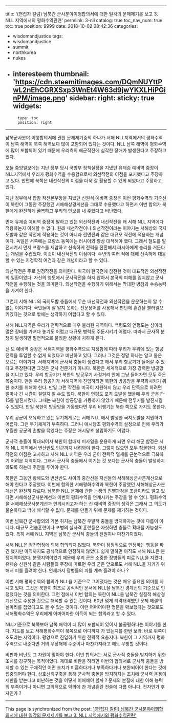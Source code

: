 
---
title: '(편집자 칼럼) 남북간 군사분야이행합의서에 대한 일각의 문제제기를 보고 3.  NLL 지역에서의 평화수역관련'
permlink: 3-nll
catalog: true
toc_nav_num: true
toc: true
position: 9999
date: 2018-10-02 08:42:36
categories:
- wisdomandjustice
tags:
- wisdomandjustice
- summit
- northkorea
- nukes
- interesteem
thumbnail: 'https://cdn.steemitimages.com/DQmNUYttPwL2nEhCGRXSxp3WnEt4W63d9jwYKXLHiPGinPM/image.png'
sidebar:
    right:
        sticky: true
widgets:
    -
        type: toc
        position: right
---


남북군사분야 이행합의서에 관한 문제제기중의 하나가 서해  NLL지역에서의 평화수역이 남쪽 해역이 북쪽 해역보다 많이 포함되어 있다는 것이다.  NLL 남쪽 해역이 평화수역에 많이 포함되어 있기 때문에 우리측의 해군작전에 심각한 장애가 발생한다고 주장하고 있다. 

오늘 중앙일보에는 지난 정부 당시 국방부 정책실장을 지냈던 유제승 예비역 중장이 NLL지역에서 우리가 평화수역을 수용함으로써 외선작전의 이점을 포기했다고 주장하고 있다. 반면에 북쪽은 내선작전의 이점을 더욱 잘 활용할 수 있게 되었다고 주장하고 있다. 

지난 정부에서 합참 작전본부장을 지냈던 신원식 예비역 중장은 이번 평화수역의 기준선이 북한이 그동안 주장했던 서해해상경계선을 그대로 수용했다고 하면서 이번 합의가 북한에게 완전하게 굴복하고 우리의 안보를 내 주었다고 비난했다. 

먼저 유제승 예비역 중장이 말하고 있는 외선작전과 내선작전을 왜 서해 NLL 지역에다 적용하는지 이해할 수 없다. 원래 내선작전이나 외선작전이라는 이야기는 서해상의 국지도발과 같은 작전에 적용하는 것이 아니라 전면전과 같은 대규모 작전에 적용하는 개념이다. 독일은 서쪽에는 프랑스 동쪽에는 러시아와 항상 대적해야 했다. 그래서 철도를 발전시켜서 먼저 프랑스를 제압하고 신속하게 전력을 전환해서 러시아에게 승리를 거둔다는 개념을 수립했다. 이것이 내선작전의 이점이다. 주변의 여러 적에 대해 신속하게 대응할 수 있는 지정학적 여건과 같은 개념이라고 할 수 있다. 

외선작전은 주로 원정작전을 의미한다. 미국이 한국전에 참전한 것이 대표적인 외선작전의 일환이었다. 자신의 영토에서 군사작전을 하지 않아서 본국의 피해를 입지않고 군사작전을 수행하는 것을 의미한다. 외선작전을 수행하기 위해서는 막대한 병참과 수송능력을 가져야 한다. 

그런데 서해 NLL의 국지도발 충돌에서 무슨 내선작전과 외선작전을 운운하는지 알 수 없는 이야기다. 국민들이 잘 알지 못하는 전문용어를 사용해서 판단에 혼란을 불러일으키겠다는 것으로 밖에는 생각하기 어렵다고 할 수 있다. 

서해 NLL지역은 우리가 전략적으로 매우 불리한 지역이다. 백령도와 연평도는 섬이라 많은 장비를 가져다 놓기도 어렵고 대규모 병력도 주둔시키기 어렵다. 따라서 군사적 분쟁이 발생하면 필연적으로 불리한 상황에 처하게 된다. 

신 모 예비역 중장은 서해지역을 평화수역으로 지정함에 따라 우리가 우위에 있는 항공전력을 투입할 수 없게 되었다고 비난하고 있다. 그러나 그것은 정말 하나는 알고 둘은 모르는 이야기다. 서해지역에 군사적 충돌이 생겼다고 해서 우리 항공기가 들어갈 수 있다고 주장한다면 그것은 군사 전문가가 아니다. 북한은 세계적으로 가장 강력한 방공망을 지니고 있다. 우리 항공기가 북한의 방공무기 사정거리 안에 그냥 들어가면 모두 죽은 목숨이다. 만일 우리 항공기가 서해지역에 진입하려면 북한의 방공망을 무력화시키기 위한 조치를 취해야 한다. 만일 그런 작전을 미국이 지원하지 않고 우리 단독으로 하려면 얼마나 긴 시간이 걸릴지 알 수도 없다. 북한이 연평도 포격 도발을 했을때 우리 군은  F-15를 발진시켰다. 그때는 북한이 방공망을 가동하지 않았기 때문에 전투기를 발진시킬 수 있었다. 만일 북한이 방공망을 가동했다면 우리 비행기는 북한 쪽으로 가지도 못한다. 

우리 공군이 보유하고 있는 무기체계로는 서해  NLL 에서 발생한 국지도발을 지원하기 어렵다. 그런 무기체계가 부족하다. 그러니 애시당초 평화수역의 설정으로 인해 우리가 우월한 공군의 손발을 묶었다는 주장은 애시당초 성립하기도 어렵다. 

군사적 충돌이 확대되어서 북한이 함대지 미사일을 운용하게 되면 우리 해군 함정은 서해  NLL 지역에서 변산반도 인근까지 내려와야 한다. 그렇지 않으면 모두 침몰한다. 외선작전의 이점은 고사하고 서해 NLL 지역은 우리 군이 전략적 열세를 근본적으로 극복하기 어려운 지역이다.  그래서 군사적 충돌에서 이기는 것 보다는 군사적 충돌이 발생하지 않도록 하는데 주안을 두어야 한다. 

북한은 그동안 황해도와 변산반도 사이의 중간선을 자신들의 서해해상군사분계선으로 해야 한다고 주장했다. 이번에 합의한 서해평화수역과 북한이 주장했던 서해해상군사분계선은 완전히 다르다. 남북한 NLL 문제에 관한 논쟁의 진행과정을 조금이라도 알고 있다면 서해해상군사분계선과 이번의 평화수역을 연계시키는 주장을 할 수 없다. 평화수역을 서해해상군사분계선과 연계시키고자 하는 신 예비역 중장의 생각은 그래서 그 의도가 불순하다고 밖에 해석할 수 없다. 문제를 만들기 위해 문제를 제기하는 것이다. 

이번 남북간 군사합의의 기본 취지는 남북간 우발적 충돌을 방지하자는 것에 다름이 아니다. 대규모 전술훈련이나 포병의 실사격 훈련등은 자칫하면 충돌로 확대될 가능성도 있다. 특히 서해  NLL 지역은 남북간 군사적 충돌의 진원지나 마찬가지였다. 

서해 NLL은 정전협정에 의해 합의되지 않았다. 북한이 잠정적으로 인정하는 행동을 하긴 했지만 아직까지도 공식적으로 인정하지 않았다. 쉽게 말하면 아직도 서해  NLL은 분쟁지역이었다. 분쟁지역이었기 때문에 우리 군은 소중한 장병들의 피로 NLL을 지켰다. 유제승 신원식 같은 사람들의 주장에 따르면 우리 군은 앞으로도 서해 NLL을 지키기 위해서 피를 흘려야 한다. 언제까지 장병들의 피를 계속 흘려야 하나 ? 

이번 서해 평화수역의 합의가  NLL을 기준으로 그어졌다는 것은 매우 중요한 의미를 지니고 있다. 그것은 북한이 최초로 공식적인 문서에 NLL을 남북간 경계선의 기준으로 인정했다는 것을 의미한다. 그런 점에서 이번 합의는 북한이  NLL을 남북간 실질적 해상경계선으로 수용한 것으로 해석할 수 있는 것이다. 60년 넘게 티격태격했던 문제 해결의 실마리를 잡았다고도 볼 수 있는 것이다. 이런 어머어마한 명분을 확보했다는 것으로도 서해평화수역은 우리에게 어머어마한 이득이 되는 합의라고 할 수 있다. 

NLL기준으로 북쪽보아 남쪽 해역이 더 많이 포함되어 있어서 불공평하다는 이야기를 한다. 지도를 보고 서해평화수역이 북쪽으로 어디까지 가 있는지를 한번 보라. 바로 위쪽이 초도라는 지역이다. 평양으로 진입하기 위한 전략적 요충지다. 북한이 그 지역까지 평화수역으로 내준다면 거의 무장해제 수준이나 마찬가지라고 해도 무방할 것이다. 

비판과 비난도 그 차원이 맞아야 한다. 이번 합의서는 서로 군사적 충돌을 방지하기 위한 조치를 강구하는 목적이었다. 제대로 비판을 하려면 이번의 합의서로 군사적 충돌을 방지할 수 있는 구체적인 어떤 조치가 미흡하다거나 부족하다거나 보완되어야 한다는 것에 집중되어야 한다. 상호신뢰구축을 통해 군사적 충돌을 방지하자는 조치에 군사력 운용이 제한을 받는다고 비난하는 것을 어떻게 이해해야 할까 ? 문제의 본질에 대한 이해 능력의 부족이거나 아니면 고의적으로 악의에 찬 개념혼란 전술에 다름 아니다. 전자인가 후자인가 ?

- - -

This page is synchronized from the post: ['(편집자 칼럼) 남북간 군사분야이행합의서에 대한 일각의 문제제기를 보고 3.  NLL 지역에서의 평화수역관련'](https://steemit.com/@wisdomandjustice/3-nll)
